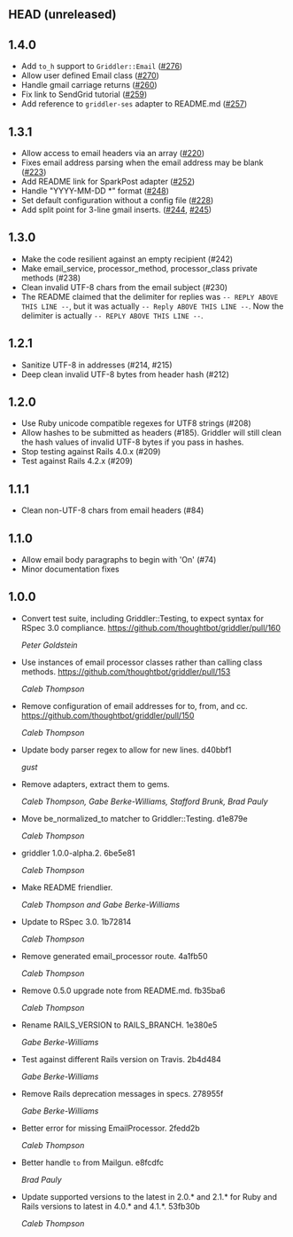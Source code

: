## HEAD (unreleased)

## 1.4.0
* Add `to_h` support to `Griddler::Email` ([#276](https://github.com/thoughtbot/griddler/pull/276))
* Allow user defined Email class ([#270](https://github.com/thoughtbot/griddler/pull/270))
* Handle gmail carriage returns ([#260](https://github.com/thoughtbot/griddler/pull/260))
* Fix link to SendGrid tutorial ([#259](https://github.com/thoughtbot/griddler/pull/259))
* Add reference to `griddler-ses` adapter to README.md ([#257](https://github.com/thoughtbot/griddler/pull/257))

## 1.3.1

* Allow access to email headers via an array ([#220](https://github.com/thoughtbot/griddler/issues/220))
* Fixes email address parsing when the email address may be blank ([#223](https://github.com/thoughtbot/griddler/issues/223))
* Add README link for SparkPost adapter ([#252](https://github.com/thoughtbot/griddler/issues/252))
* Handle "YYYY-MM-DD *" format ([#248](https://github.com/thoughtbot/griddler/issues/248))
* Set default configuration without a config file ([#228](https://github.com/thoughtbot/griddler/issues/228))
* Add split point for 3-line gmail inserts. ([#244](https://github.com/thoughtbot/griddler/issues/244), [#245](https://github.com/thoughtbot/griddler/issues/245))

## 1.3.0

* Make the code resilient against an empty recipient (#242)
* Make email_service, processor_method, processor_class private methods (#238)
* Clean invalid UTF-8 chars from the email subject (#230)
* The README claimed that the delimiter for replies was `-- REPLY ABOVE THIS
  LINE --`, but it was actually `-- Reply ABOVE THIS LINE --`. Now the
  delimiter is actually `-- REPLY ABOVE THIS LINE --`.

## 1.2.1

* Sanitize UTF-8 in addresses (#214, #215)
* Deep clean invalid UTF-8 bytes from header hash (#212)

## 1.2.0

* Use Ruby unicode compatible regexes for UTF8 strings (#208)
* Allow hashes to be submitted as headers (#185). Griddler will still clean the
  hash values of invalid UTF-8 bytes if you pass in hashes.
* Stop testing against Rails 4.0.x (#209)
* Test against Rails 4.2.x (#209)

## 1.1.1

* Clean non-UTF-8 chars from email headers (#84)

## 1.1.0

* Allow email body paragraphs to begin with 'On' (#74)
* Minor documentation fixes

## 1.0.0

* Convert test suite, including Griddler::Testing, to expect syntax for RSpec
  3.0 compliance. https://github.com/thoughtbot/griddler/pull/160

  *Peter Goldstein*

* Use instances of email processor classes rather than calling class methods.
  https://github.com/thoughtbot/griddler/pull/153

  *Caleb Thompson*
* Remove configuration of email addresses for to, from, and cc.
  https://github.com/thoughtbot/griddler/pull/150

  *Caleb Thompson*

* Update body parser regex to allow for new lines. d40bbf1

  *gust*
* Remove adapters, extract them to gems.

  *Caleb Thompson, Gabe Berke-Williams, Stafford Brunk, Brad Pauly*
* Move be_normalized_to matcher to Griddler::Testing. d1e879e

  *Caleb Thompson*
* griddler 1.0.0-alpha.2. 6be5e81

  *Caleb Thompson*
* Make README friendlier.

  *Caleb Thompson and Gabe Berke-Williams*
* Update to RSpec 3.0. 1b72814

  *Caleb Thompson*
* Remove generated email_processor route. 4a1fb50

  *Caleb Thompson*
* Remove 0.5.0 upgrade note from README.md. fb35ba6

  *Caleb Thompson*
* Rename RAILS_VERSION to RAILS_BRANCH. 1e380e5

  *Gabe Berke-Williams*
* Test against different Rails version on Travis. 2b4d484

  *Gabe Berke-Williams*
* Remove Rails deprecation messages in specs. 278955f

  *Gabe Berke-Williams*
* Better error for missing EmailProcessor. 2fedd2b

  *Caleb Thompson*
* Better handle `to` from Mailgun. e8fcdfc

  *Brad Pauly*
* Update supported versions to the latest in 2.0.\* and 2.1.\* for Ruby and
  Rails versions to latest in 4.0.\* and 4.1.\*. 53fb30b

  *Caleb Thompson*
